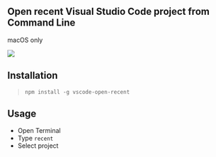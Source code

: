 ## Open recent Visual Studio Code project from Command Line

macOS only

![](Images/vscode-open-recent)

## Installation

> `npm install -g vscode-open-recent`

## Usage

- Open Terminal
- Type `recent`
- Select project